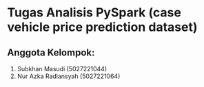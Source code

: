 # **Tugas Analisis PySpark (case vehicle price prediction dataset)**

## **Anggota Kelompok:**
1.   Subkhan Masudi (5027221044)
2.   Nur Azka Radiansyah (5027221064)

